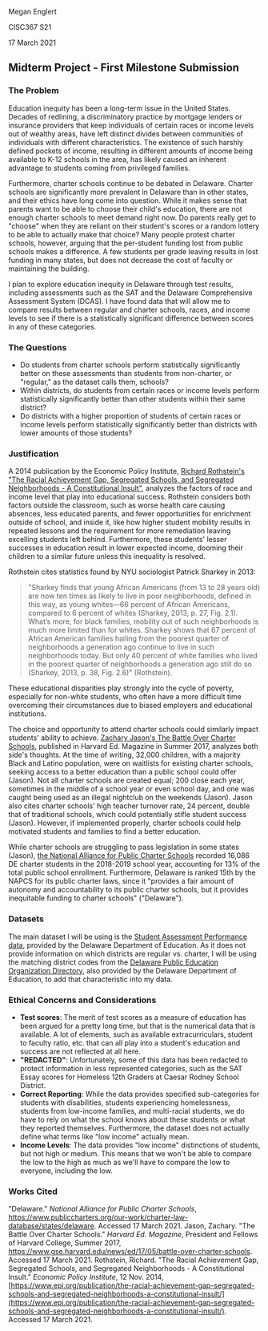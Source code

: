 Megan Englert

CISC367 S21

17 March 2021

## Midterm Project - First Milestone Submission

### The Problem

Education inequity has been a long-term issue in the United States. Decades of redlining, a discriminatory practice by mortgage lenders or insurance providers that keep individuals of certain races or income levels out of wealthy areas, have left distinct divides between communities of individuals with different characteristics. The existence of such harshly defined pockets of income, resulting in different amounts of income being available to K-12 schools in the area, has likely caused an inherent advantage to students coming from privileged families.

Furthermore, charter schools continue to be debated in Delaware. Charter schools are significantly more prevalent in Delaware than in other states, and their ethics have long come into question. While it makes sense that parents want to be able to choose their child's education, there are not enough charter schools to meet demand right now. Do parents really get to "choose" when they are reliant on their student's scores or a random lottery to be able to actually make that choice? Many people protest charter schools, however, arguing that the per-student funding lost from public schools makes a difference. A few students per grade leaving results in lost funding in many states, but does not decrease the cost of faculty or maintaining the building.

I plan to explore education inequity in Delaware through test results, including assessments such as the SAT and the Delaware Comprehensive Assessment System (DCAS). I have found data that will allow me to compare results between regular and charter schools, races, and income levels to see if there is a statistically significant difference between scores in any of these categories.

### The Questions

- Do students from charter schools perform statistically significantly better on these assessments than students from non-charter, or "regular," as the dataset calls them, schools?
- Within districts, do students from certain races or income levels perform statistically significantly better than other students within their same district?
- Do districts with a higher proportion of students of certain races or income levels perform statistically significantly better than districts with lower amounts of those students?

### Justification

A 2014 publication by the Economic Policy Institute, [Richard Rothstein's "The Racial Achievement Gap, Segregated Schools, and Segregated Neighborhoods - A Constitutional Insult"](https://www.epi.org/publication/the-racial-achievement-gap-segregated-schools-and-segregated-neighborhoods-a-constitutional-insult/), analyzes the factors of race and income level that play into educational success. Rothstein considers both factors outside the classroom, such as worse health care causing absences, less educated parents, and fewer opportunities for enrichment outside of school, and inside it, like how higher student mobility results in repeated lessons and the requirement for more remediation leaving excelling students left behind. Furthermore, these students' lesser successes in education result in lower expected income, dooming their children to a similar future unless this inequality is resolved.

Rothstein cites statistics found by NYU sociologist Patrick Sharkey in 2013:
> "Sharkey finds that young African Americans (from 13 to 28 years old) are now ten times as likely to live in poor neighborhoods, defined in this way, as young whites—66 percent of African Americans, compared to 6 percent of whites (Sharkey, 2013, p. 27, Fig. 2.1). What’s more, for black families, mobility out of such neighborhoods is much more limited than for whites. Sharkey shows that 67 percent of African American families hailing from the poorest quarter of neighborhoods a generation ago continue to live in such neighborhoods today. But only 40 percent of white families who lived in the poorest quarter of neighborhoods a generation ago still do so (Sharkey, 2013, p. 38, Fig. 2.6)" (Rothstein).

These educational disparities play strongly into the cycle of poverty, especially for non-white students, who often have a more difficult time overcoming their circumstances due to biased employers and educational institutions. 

The choice and opportunity to attend charter schools could similarly impact students' ability to achieve. [Zachary Jason's The Battle Over Charter Schools](https://www.gse.harvard.edu/news/ed/17/05/battle-over-charter-schools), published in Harvard Ed. Magazine in Summer 2017, analyzes both side's thoughts. At the time of writing, 32,000 children, with a majority Black and Latino population, were on waitlists for existing charter schools, seeking access to a better education than a public school could offer (Jason). Not all charter schools are created equal; 200 close each year, sometimes in the middle of a school year or even school day, and one was caught being used as an illegal nightclub on the weekends (Jason). Jason also cites charter schools' high teacher turnover rate, 24 percent, double that of traditional schools, which could potentially stifle student success (Jason). However, if implemented properly, charter schools could help motivated students and families to find a better education.

While charter schools are struggling to pass legislation in some states (Jason), [the National Alliance for Public Charter Schools](https://www.publiccharters.org/our-work/charter-law-database/states/delaware) recorded 16,086 DE charter students in the 2018-2019 school year, accounting for 13% of the total public school enrollment. Furthermore, Delaware is ranked 15th by the NAPCS for its public charter laws, since it "provides a fair amount of autonomy and accountability to its public charter schools, but it provides inequitable funding to charter schools" ("Delaware").

### Datasets

The main dataset I will be using is the [Student Assessment Performance data](https://data.delaware.gov/Education/Student-Assessment-Performance/ms6b-mt82), provided by the Delaware Department of Education. As it does not provide information on which districts are regular vs. charter, I will be using the matching district codes from the [Delaware Public Education Organization Directory](https://data.delaware.gov/Education/Delaware-Public-Education-Organization-Directory/p3ez-si4g), also provided by the Delaware Department of Education, to add that characteristic into my data.

### Ethical Concerns and Considerations

- **Test scores**: The merit of test scores as a measure of education has been argued for a pretty long time, but that is the numerical data that is available. A lot of elements, such as available extracurriculars, student to faculty ratio, etc. that can all play into a student's education and success are not reflected at all here.
- **"REDACTED"**: Unfortunately, some of this data has been redacted to protect information in less represented categories, such as the SAT Essay scores for Homeless 12th Graders at Caesar Rodney School District.
- **Correct Reporting**: While the data provides specified sub-categories for students with disabilities, students experiencing homelessness, students from low-income families, and multi-racial students, we do have to rely on what the school knows about these students or what they reported themselves. Furthermore, the dataset does not actually define what terms like "low income" actually mean.
- **Income Levels**: The data provides "low income" distinctions of students, but not high or medium. This means that we won't be able to compare the low to the high as much as we'll have to compare the low to everyone, including the low.

### Works Cited
"Delaware." *National Alliance for Public Charter Schools*, https://www.publiccharters.org/our-work/charter-law-database/states/delaware. Accessed 17 March 2021.
Jason, Zachary. "The Battle Over Charter Schools." *Harvard Ed. Magazine*, President and Fellows of Harvard College, Summer 2017, https://www.gse.harvard.edu/news/ed/17/05/battle-over-charter-schools. Accessed 17 March 2021.
Rothstein, Richard. "The Racial Achievement Gap, Segregated Schools, and Segregated Neighborhoods - A Constitutional Insult." *Economic Policy Institute*, 12 Nov. 2014, [https://www.epi.org/publication/the-racial-achievement-gap-segregated-schools-and-segregated-neighborhoods-a-constitutional-insult/](https://www.epi.org/publication/the-racial-achievement-gap-segregated-schools-and-segregated-neighborhoods-a-constitutional-insult/). Accessed 17 March 2021.
